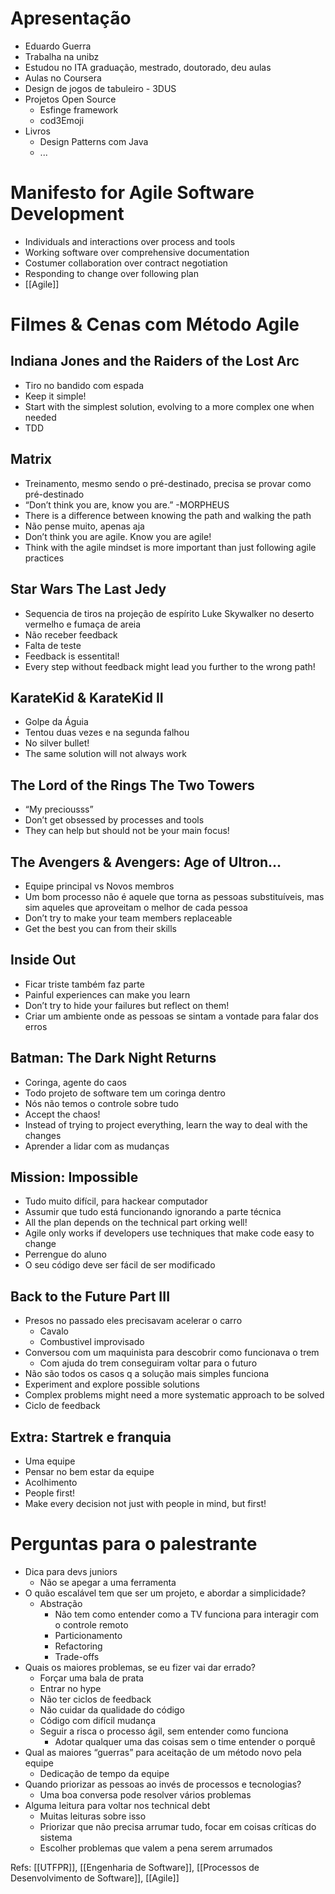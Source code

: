 # Apresentação

- Eduardo Guerra
- Trabalha na unibz
- Estudou no ITA graduação, mestrado, doutorado, deu aulas
- Aulas no Coursera
- Design de jogos de tabuleiro - 3DUS
- Projetos Open Source
    - Esfinge framework
    - cod3Emoji
- Livros
    - Design Patterns com Java
    - ...

# Manifesto for Agile Software Development

- Individuals and interactions over process and tools
- Working software over comprehensive documentation
- Costumer collaboration over contract negotiation
- Responding to change over following plan
- [[Agile]]

# Filmes & Cenas com Método Agile

## Indiana Jones and the Raiders of the Lost Arc

- Tiro no bandido com espada
- Keep it simple!
- Start with the simplest solution, evolving to a more complex one when needed
- TDD
## Matrix

- Treinamento, mesmo sendo o pré-destinado, precisa se provar como pré-destinado
- “Don’t think you are, know you are.” -MORPHEUS
- There is a difference between knowing the path and walking the path
- Não pense muito, apenas aja
- Don’t think you are agile. Know you are agile!
- Think with the agile mindset is more important than just following agile practices
## Star Wars The Last Jedy

- Sequencia de tiros na projeção de espírito Luke Skywalker no deserto vermelho e fumaça de areia
- Não receber feedback
- Falta de teste
- Feedback is essentital!
- Every step without feedback might lead you further to the wrong path!
## KarateKid & KarateKid II

- Golpe da Águia
- Tentou duas vezes e na segunda falhou
- No silver bullet!
- The same solution will not always work
## The Lord of the Rings The Two Towers

- “My preciousss”
- Don’t get obsessed by processes and tools
- They can help but should not be your main focus!
## The Avengers & Avengers: Age of Ultron…

- Equipe principal vs Novos membros
- Um bom processo não é aquele que torna as pessoas substituíveis, mas sim aqueles que aproveitam o melhor de cada pessoa
- Don’t try to make your team members replaceable
- Get the best you can from their skills
## Inside Out

- Ficar triste também faz parte
- Painful experiences can make you learn
- Don’t try to hide your failures but reflect on them!
- Criar um ambiente onde as pessoas se sintam a vontade para falar dos erros
## Batman: The Dark Night Returns

- Coringa, agente do caos
- Todo projeto de software tem um coringa dentro
- Nós não temos o controle sobre tudo
- Accept the chaos!
- Instead of trying to project everything, learn the way to deal with the changes
- Aprender a lidar com as mudanças
## Mission: Impossible

- Tudo muito difícil, para hackear computador
- Assumir que tudo está funcionando ignorando a parte técnica
- All the plan depends on the technical part orking well!
- Agile only works if developers use techniques that make code easy to change
- Perrengue do aluno
- O seu código deve ser fácil de ser modificado
## Back to the Future Part III

- Presos no passado eles precisavam acelerar o carro
	- Cavalo
	- Combustivel improvisado
- Conversou com um maquinista para descobrir como funcionava o trem
	- Com ajuda do trem conseguiram voltar para o futuro
- Não são todos os casos q a solução mais simples funciona
- Experiment and explore possible solutions
- Complex problems might need a more systematic approach to be solved
- Ciclo de feedback
## Extra: Startrek e franquia

- Uma equipe
- Pensar no bem estar da equipe
- Acolhimento
- People first!
- Make every decision not just with people in mind, but first!

# Perguntas para o palestrante

- Dica para devs juniors
    - Não se apegar a uma ferramenta
- O quão escalável tem que ser um projeto, e abordar a simplicidade?
    - Abstração
        - Não tem como entender como a TV funciona para interagir com o controle remoto
        - Particionamento
        - Refactoring
        - Trade-offs
- Quais os maiores problemas, se eu fizer vai dar errado?
    - Forçar uma bala de prata
    - Entrar no hype
    - Não ter ciclos de feedback
    - Não cuidar da qualidade do código
    - Código com difícil mudança
    - Seguir a risca o processo ágil, sem entender como funciona
        - Adotar qualquer uma das coisas sem o time entender o porquê
- Qual as maiores “guerras” para aceitação de um método novo pela equipe
    - Dedicação de tempo da equipe
- Quando priorizar as pessoas ao invés de processos e tecnologias?
    - Uma boa conversa pode resolver vários problemas
- Alguma leitura para voltar nos technical debt
    - Muitas leituras sobre isso
    - Priorizar que não precisa arrumar tudo, focar em coisas críticas do sistema
    - Escolher problemas que valem a pena serem arrumados

Refs: [[UTFPR]], [[Engenharia de Software]], [[Processos de Desenvolvimento de Software]], [[Agile]]